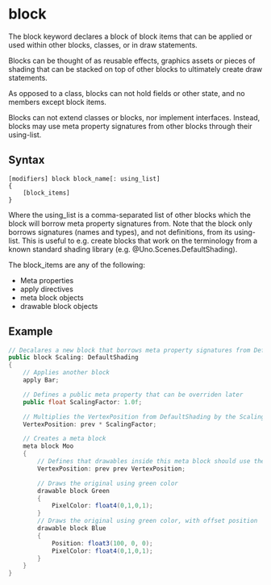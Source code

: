 # block

The block keyword declares a block of block items that can be applied or used within other blocks, classes, or in draw statements.

Blocks can be thought of as reusable effects, graphics assets or pieces of shading that can be stacked on top of other blocks to ultimately create draw statements.

As opposed to a class, blocks can not hold fields or other state, and no members except block items.

Blocks can not extend classes or blocks, nor implement interfaces. Instead, blocks may use meta property signatures from other blocks through their using-list.

## Syntax

```
[modifiers] block block_name[: using_list]
{
    [block_items]
}
```

Where the using_list is a comma-separated list of other blocks which the block will borrow meta property signatures from. Note that the block only borrows signatures (names and types), and not definitions, from its using-list. This is useful to e.g. create blocks that work on the terminology from a known standard shading library (e.g. @Uno.Scenes.DefaultShading).

The block_items are any of the following:

* Meta properties
* apply directives
* meta block objects
* drawable block objects

## Example

```csharp
// Decalares a new block that borrows meta property signatures from DefaultShading
public block Scaling: DefaultShading
{
    // Applies another block
    apply Bar;

    // Defines a public meta property that can be overriden later
    public float ScalingFactor: 1.0f;

    // Multiplies the VertexPosition from DefaultShading by the ScalingFactor
    VertexPosition: prev * ScalingFactor;

    // Creates a meta block
    meta block Moo
    {
        // Defines that drawables inside this meta block should use the origiunal VertexPosition
        VertexPosition: prev prev VertexPosition;

        // Draws the original using green color
        drawable block Green
        {
            PixelColor: float4(0,1,0,1);
        }
        // Draws the original using green color, with offset position
        drawable block Blue
        {
            Position: float3(100, 0, 0);
            PixelColor: float4(0,1,0,1);
        }
    }
}
```